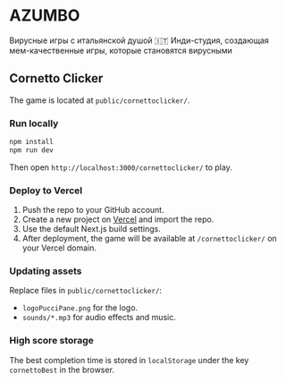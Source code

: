 # AZUMBO

Вирусные игры с итальянской душой 🇮🇹
Инди-студия, создающая мем-качественные игры, которые становятся вирусными

## Cornetto Clicker

The game is located at `public/cornettoclicker/`.

### Run locally

```bash
npm install
npm run dev
```

Then open `http://localhost:3000/cornettoclicker/` to play.

### Deploy to Vercel

1. Push the repo to your GitHub account.
2. Create a new project on [Vercel](https://vercel.com/) and import the repo.
3. Use the default Next.js build settings.
4. After deployment, the game will be available at `/cornettoclicker/` on your Vercel domain.

### Updating assets

Replace files in `public/cornettoclicker/`:
- `logoPucciPane.png` for the logo.
- `sounds/*.mp3` for audio effects and music.

### High score storage

The best completion time is stored in `localStorage` under the key `cornettoBest` in the browser.
